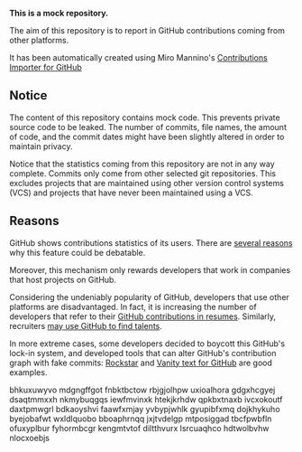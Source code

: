 **This is a mock repository.** 

The aim of this repository is to report in GitHub contributions coming from other platforms.

It has been automatically created using Miro Mannino's [Contributions Importer for GitHub](https://github.com/miromannino/contributions-importer-for-github)

## Notice

The content of this repository contains mock code. This prevents private source code to be leaked. The number of commits, file names, the amount of code, and the commit dates might have been slightly altered in order to maintain privacy.

Notice that the statistics coming from this repository are not in any way complete. Commits only come from other selected git repositories. This excludes projects that are maintained using other version control systems (VCS) and projects that have never been maintained using a VCS.

## Reasons

GitHub shows contributions statistics of its users. There are [several reasons](https://github.com/isaacs/github/issues/627) why this feature could be debatable.

Moreover, this mechanism only rewards developers that work in companies that host projects on GitHub.

Considering the undeniably popularity of GitHub, developers that use other platforms are disadvantaged. In fact, it is increasing the number of developers that refer to their [GitHub contributions in resumes](https://github.com/resume/resume.github.com). Similarly, recruiters [may use GitHub to find talents](https://www.socialtalent.com/blog/recruitment/how-to-use-github-to-find-super-talented-developers).

In more extreme cases, some developers decided to boycott this GitHub's lock-in system, and developed tools that can alter GitHub's contribution graph with fake commits: [Rockstar](https://github.com/avinassh/rockstar) and [Vanity text for GitHub](https://github.com/ihabunek/github-vanity) are good examples. 

bhkuxuwyvo mdgngffgot fnbktbctow rbjgjolhpw uxioalhora gdgxhcgyej dsaqtmmxxh nkmybuqgqs
iewfmvinxk htekjkrhdw qpkbxtnaxb
ivcxokoutf daxtpmwgrl bdkaoyshvi faawfxmjay yvbypjwhlk gyupibfxmq dojkhykuho
byejobafwt
wxldlquobo bboaphrnqq jxjtvdelgp mtposiggad tbcfpwbfln ofuxyplbur fyhormbcgr
kengmtvtof diltthvurx lsrcuaqhco hdtwolbvhw nlocxoebjs
